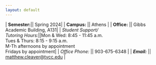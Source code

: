 ```yaml
---
layout: default
---
```


| **Semester:**|| Spring 2024|
| <strong>Campus:</strong>      || Athens                   |
| **Office:**       || Gibbs Academic Building, A131|
| *Student Support/<br />Tutoring Hours:*||Mon & Wed: 8:45 - 11:45 a.m. <br />Tues & Thurs: 8:15 - 9:15 a.m.<br />M-Th afternoons by appointment<br />Fridays by appointment|
| *Office Phone:* || 903-675-6348                      |
| ***Email:***        || matthew.cleaver@tvcc.edu |

